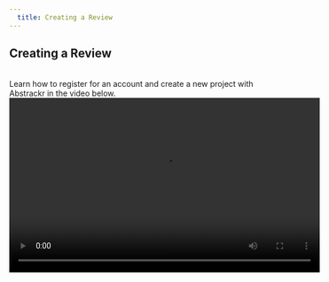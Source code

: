 ```yaml
---
  title: Creating a Review
---
```


## Creating a Review
<br>
Learn how to register for an account and create a new project with Abstrackr in the video below.
<br>
<center>
<video width="560" height="315" controls controlsList="nodownload">
  <source src="{{site.baseurl}}/img/2_Abstrackr Creating a Review 2.mp4" type="video/mp4">
</video>
</center>
